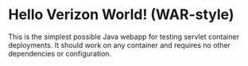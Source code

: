 Hello Verizon World! (WAR-style)
===============

This is the simplest possible Java webapp for testing servlet container deployments.  It should work on any container and requires no other dependencies or configuration.

